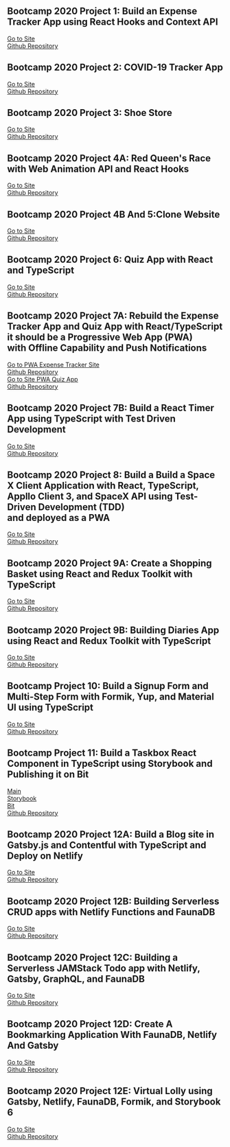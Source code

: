 ## Bootcamp 2020 Project 1: Build an Expense Tracker App using React Hooks and Context API

[Go to Site](http://expense-tracker-sheharyar.surge.sh)<br/>
[Github Repository](https://github.com/SheharyarAnwar/expense_tracker)<br/>

## Bootcamp 2020 Project 2: COVID-19 Tracker App

[Go to Site](http://covid-tracker-sheharyar.surge.sh)<br/>
[Github Repository](https://github.com/SheharyarAnwar/covid_tracker)<br/>

## Bootcamp 2020 Project 3: Shoe Store

[Go to Site](https://shopping-store-sheharyar.surge.sh)<br/>
[Github Repository](https://github.com/SheharyarAnwar/shoe-store-mirage-redux-toolkit)<br/>

## Bootcamp 2020 Project 4A: Red Queen's Race with Web Animation API and React Hooks

[Go to Site](http://red-queen-sheharyar.surge.sh)<br/>
[Github Repository](https://github.com/SheharyarAnwar/red_queen_web_animation)<br/>

## Bootcamp 2020 Project 4B And 5:Clone Website

[Go to Site](http://zapare-sheharyar.surge.sh)<br/>
[Github Repository](https://github.com/SheharyarAnwar/zapare_clone_mui)<br/>

## Bootcamp 2020 Project 6: Quiz App with React and TypeScript

[Go to Site](https://quiz-app-sheharyar.surge.sh)<br/>
[Github Repository](https://github.com/SheharyarAnwar/quiz_app)<br/>

## Bootcamp 2020 Project 7A: Rebuild the Expense Tracker App and Quiz App with React/TypeScript it should be a Progressive Web App (PWA)<br/> with Offline Capability and Push Notifications

[Go to PWA Expense Tracker Site](https://expense-tracker-ts-sheharyar.surge.sh/)<br/>
[Github Repository](https://github.com/SheharyarAnwar/Expense-tracker-typescript)<br/>
[Go to Site PWA Quiz App](https://quiz-app-sheharyar.surge.sh)<br/>
[Github Repository](https://github.com/SheharyarAnwar/quiz_app)<br/>

## Bootcamp 2020 Project 7B: Build a React Timer App using TypeScript with Test Driven Development

[Go to Site](https://timer-app-sheharyar.surge.sh)<br/>
[Github Repository](https://github.com/SheharyarAnwar/timer-app)<br/>

## Bootcamp 2020 Project 8: Build a Build a Space X Client Application with React, TypeScript, Appllo Client 3, and SpaceX API using Test-Driven Development (TDD)<br/> and deployed as a PWA

[Go to Site](https://spacex-sheharyar.surge.sh)<br/>
[Github Repository](https://github.com/SheharyarAnwar/SpaceX-apollo-gql)<br/>

## Bootcamp 2020 Project 9A: Create a Shopping Basket using React and Redux Toolkit with TypeScript

[Go to Site](https://shopping-store-sheharyar.surge.sh)<br/>
[Github Repository](https://github.com/SheharyarAnwar/shoe-store-mirage-redux-toolkit)<br/>

## Bootcamp 2020 Project 9B: Building Diaries App using React and Redux Toolkit with TypeScript

[Go to Site](https://diary-app-sheharyar.surge.sh)<br/>
[Github Repository](https://github.com/SheharyarAnwar/diary-app)<br/>

## Bootcamp Project 10: Build a Signup Form and Multi-Step Form with Formik, Yup, and Material UI using TypeScript

[Go to Site](https://form-sheharyar.surge.sh)<br/>
[Github Repository](https://github.com/SheharyarAnwar/Formik-Yup-Multi-Step-Form)<br/>

## Bootcamp Project 11: Build a Taskbox React Component in TypeScript using Storybook and Publishing it on Bit

[Main](https://taskbox-sheharyar.surge.sh)<br/>
[Storybook](https://taskbox-storybook-sheharyar.surge.sh)<br/>
[Bit](https://bit.dev/sheharyaranwar/taskbox)<br/>
[Github Repository](https://github.com/SheharyarAnwar/taskbox_storybook-bit)<br/>

## Bootcamp 2020 Project 12A: Build a Blog site in Gatsby.js and Contentful with TypeScript and Deploy on Netlify

[Go to Site](https://gatsby-blog-sheharyar.netlify.app/)<br/>
[Github Repository](https://github.com/SheharyarAnwar/gatsby-contentful-blog)<br/>

## Bootcamp 2020 Project 12B: Building Serverless CRUD apps with Netlify Functions and FaunaDB

[Go to Site](https://crud-sheharyar.netlify.app/)<br/>
[Github Repository](https://github.com/SheharyarAnwar/faunadb-crud)<br/>

## Bootcamp 2020 Project 12C: Building a Serverless JAMStack Todo app with Netlify, Gatsby, GraphQL, and FaunaDB

[Go to Site](ttps://todo-fauna-sheharyar.netlify.app)<br/>
[Github Repository](https://github.com/SheharyarAnwar/todo-app-gatsby-fauna-graphql)<br/>

## Bootcamp 2020 Project 12D: Create A Bookmarking Application With FaunaDB, Netlify And Gatsby

[Go to Site](https://bookmarks-sheharyar.netlify.app)<br/>
[Github Repository](https://github.com/SheharyarAnwar/bookmarking-app-netlify)<br/>

## Bootcamp 2020 Project 12E: Virtual Lolly using Gatsby, Netlify, FaunaDB, Formik, and Storybook 6

[Go to Site](https://virtual-lolly-sheharyar.netlify.app)<br/>
[Github Repository](https://github.com/SheharyarAnwar/virtual-lolly-netlify)<br/>
